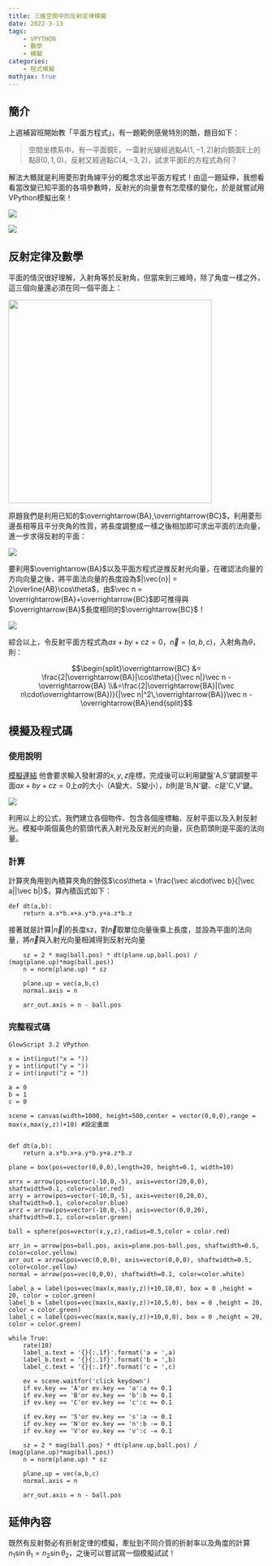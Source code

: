 ```yaml
---
title: 三維空間中的反射定律模擬
date: 2022-3-13
tags: 
    - VPYTHON
    - 數學
    - 模擬
categories:
    - 程式模擬
mathjax: true
---
```


## 簡介

上週補習班開始教「平面方程式」，有一題範例感覺特別的酷，題目如下：

> 空間坐標系中，有一平面鏡E，一雷射光線經過點$A(1,-1,2)$射向鏡面E上的點$B(0,1,0)$，反射又經過點$C(4,-3,2)$，試求平面E的方程式為何？

解法大概就是利用菱形對角線平分的概念求出平面方程式！由這一題延伸，我想看看當改變已知平面的各項參數時，反射光的向量會有怎麼樣的變化，於是就嘗試用VPython模擬出來！

<!--more-->

![](https://i.imgur.com/CLng02c.png)

![](https://i.imgur.com/Qt5Ktgo.png)

## 反射定律及數學

平面的情況很好理解，入射角等於反射角，但當來到三維時，除了角度一樣之外，這三個向量還必須在同一個平面上：

<img src="https://i.imgur.com/mub19sF.png" width="400">

原題我們是利用已知的$\overrightarrow{BA},\overrightarrow{BC}$，利用菱形邊長相等且平分夾角的性質，將長度調整成一樣之後相加即可求出平面的法向量，進一步求得反射的平面：

![](https://i.imgur.com/pL9itZU.png)

要利用$\overrightarrow{BA}$以及平面方程式逆推反射光向量，在確認法向量的方向向量之後，將平面法向量的長度設為$|\vec{n}| = 2\overline{AB}\cos\theta$，由$\vec n = \overrightarrow{BA}+\overrightarrow{BC}$即可推得與$\overrightarrow{BA}$長度相同的$\overrightarrow{BC}$！

![](https://i.imgur.com/Aysupto.png)

綜合以上，令反射平面方程式為$ax+by+cz = 0$，$\vec n = (a,b,c)$，入射角為$\theta$，則：

$$\begin{split}\overrightarrow{BC} &= \frac{2|\overrightarrow{BA}|\cos\theta}{|\vec n|}\vec n - \overrightarrow{BA}
\\&=\frac{2|\overrightarrow{BA}|(\vec n\cdot\overrightarrow{BA})}{|\vec n|^2\,\overrightarrow{BA}}\vec n - \overrightarrow{BA}\end{split}$$

## 模擬及程式碼

### 使用說明

[模擬連結](https://glowscript.org/#/user/ck1090758/folder/%E4%BA%8C%E5%B9%B4%E7%B4%9ATEST/program/mirrorreflectionsimulation)
他會要求輸入發射源的$x,y,z$座標，完成後可以利用鍵盤'A,S'鍵調整平面$ax+by+cz=0$上$a$的大小（A變大、S變小），$b$則是'B,N'鍵、$c$是'C,V'鍵。

![](https://i.imgur.com/BrP36SB.gif)

利用以上的公式，我們建立各個物件、包含各個座標軸、反射平面以及入射反射光。模擬中兩個黃色的箭頭代表入射光及反射光的向量，灰色箭頭則是平面的法向量。

### 計算

計算夾角用到內積算夾角的餘弦$\cos\theta = \frac{\vec a\cdot\vec b}{|\vec a||\vec b|}$，算內積函式如下：

```python=
def dt(a,b):
    return a.x*b.x+a.y*b.y+a.z*b.z
```

接著就是計算$|\vec n|$的長度sz，對$\vec n$取單位向量後乘上長度，並設為平面的法向量，將$\vec n$與入射光向量相減得到反射光向量

```python=
    sz = 2 * mag(ball.pos) * dt(plane.up,ball.pos) / (mag(plane.up)*mag(ball.pos))
    n = norm(plane.up) * sz
    
    plane.up = vec(a,b,c)
    normal.axis = n
    
    arr_out.axis = n - ball.pos
```

### 完整程式碼

```python=
GlowScript 3.2 VPython

x = int(input("x = "))
y = int(input("y = "))
z = int(input("z = "))

a = 0
b = 1
c = 0

scene = canvas(width=1000, height=500,center = vector(0,0,0),range = max(x,max(y,z))+10) #設定畫面


def dt(a,b):
    return a.x*b.x+a.y*b.y+a.z*b.z

plane = box(pos=vector(0,0,0),length=20, height=0.1, width=10)

arrx = arrow(pos=vector(-10,0,-5), axis=vector(20,0,0), shaftwidth=0.1, color=color.red)
arry = arrow(pos=vector(-10,0,-5), axis=vector(0,20,0), shaftwidth=0.1, color=color.blue)
arrz = arrow(pos=vector(-10,0,-5), axis=vector(0,0,20), shaftwidth=0.1, color=color.green)

ball = sphere(pos=vector(x,y,z),radius=0.5,color = color.red)

arr_in = arrow(pos=ball.pos, axis=plane.pos-ball.pos, shaftwidth=0.5, color=color.yellow)
arr_out = arrow(pos=vec(0,0,0), axis=vector(0,0,0), shaftwidth=0.5, color=color.yellow)
normal = arrow(pos=vec(0,0,0), shaftwidth=0.1, color=color.white)

label_a = label(pos=vec(max(x,max(y,z))+10,10,0), box = 0 ,height = 20, color = color.green)
label_b = label(pos=vec(max(x,max(y,z))+10,5,0), box = 0 ,height = 20, color = color.green)
label_c = label(pos=vec(max(x,max(y,z))+10,0,0), box = 0 ,height = 20, color = color.green)

while True:
    rate(10)
    label_a.text = '{}{:.1f}'.format('a = ',a)
    label_b.text = '{}{:.1f}'.format('b = ',b)
    label_c.text = '{}{:.1f}'.format('c = ',c)
    
    ev = scene.waitfor('click keydown')
    if ev.key == 'A'or ev.key == 'a':a += 0.1
    if ev.key == 'B'or ev.key == 'b':b += 0.1
    if ev.key == 'C'or ev.key == 'c':c += 0.1
    
    if ev.key == 'S'or ev.key == 's':a -= 0.1
    if ev.key == 'N'or ev.key == 'n':b -= 0.1
    if ev.key == 'V'or ev.key == 'v':c -= 0.1
    
    sz = 2 * mag(ball.pos) * dt(plane.up,ball.pos) / (mag(plane.up)*mag(ball.pos))
    n = norm(plane.up) * sz
    
    plane.up = vec(a,b,c)
    normal.axis = n
    
    arr_out.axis = n - ball.pos
```

## 延伸內容

既然有反射勢必有折射定律的模擬，牽扯到不同介質的折射率以及角度的計算$n_1\sin\theta_1 = n_2\sin\theta_2$，之後可以嘗試寫一個模擬試試！
